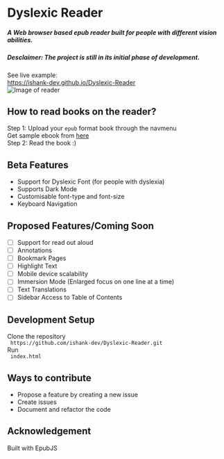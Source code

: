 # Dyslexic Reader
##### A Web browser based epub reader built for people with different vision abilities.
##### Desclaimer: The project is still in its initial phase of development.
See live example:<br>
https://ishank-dev.github.io/Dyslexic-Reader<br>
![Image of reader](https://github.com/ishank-dev/epub-reader/blob/master/docs/1.png)
## How to read books on the reader?
Step 1: Upload your ``epub`` format book through the navmenu<br>
Get sample ebook from [here](https://www.gutenberg.org/ebooks/1342.epub.noimages?session_id=ce612f3267d1f8574d03b4ba89b783d578118854)<br>
Step 2: Read the book :)

## Beta Features
- Support for Dyslexic Font (for people with dyslexia)
- Supports Dark Mode
- Customisable font-type and font-size
- Keyboard Navigation

## Proposed Features/Coming Soon
- [ ] Support for read out aloud
- [ ] Annotations
- [ ] Bookmark Pages
- [ ] Highlight Text
- [ ] Mobile device scalability
- [ ] Immersion Mode (Enlarged focus on one line at a time) 
- [ ] Text Translations
- [ ] Sidebar Access to Table of Contents

## Development Setup
Clone the repository<br>
`` https://github.com/ishank-dev/Dyslexic-Reader.git``<br>
Run <br>
`` index.html``

## Ways to contribute
- Propose a feature by creating a new issue
- Create issues
- Document and refactor the code
## Acknowledgement 
Built with EpubJS




